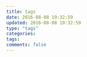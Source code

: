 ```yaml
---
title: tags
date: 2016-08-08 19:32:59
updated: 2016-08-08 19:32:59
type: "tags"
categories:
tags:
comments: false
---
```

